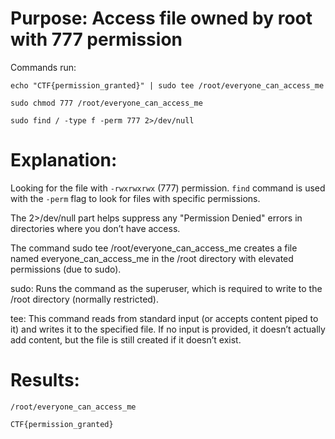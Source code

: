 
# Purpose: Access file owned by root with 777 permission

Commands run:

`echo "CTF{permission_granted}" | sudo tee /root/everyone_can_access_me`

`sudo chmod 777 /root/everyone_can_access_me`

`sudo find / -type f -perm 777 2>/dev/null`

# Explanation:
Looking for the file with `-rwxrwxrwx` (777) permission. `find` command is used with the `-perm` flag to look for files with specific permissions. 

The 2>/dev/null part helps suppress any "Permission Denied" errors in directories where you don’t have access.

The command sudo tee /root/everyone_can_access_me creates a file named everyone_can_access_me in the /root directory with elevated permissions (due to sudo). 

sudo: Runs the command as the superuser, which is required to write to the /root directory (normally restricted).

tee: This command reads from standard input (or accepts content piped to it) and writes it to the specified file. If no input is provided, it doesn’t actually add content, but the file is still created if it doesn’t exist.

# Results:
`/root/everyone_can_access_me`

`CTF{permission_granted}`


